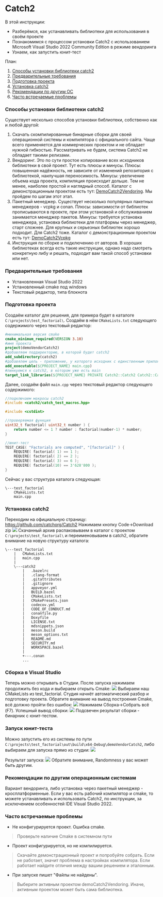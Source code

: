 # Catch2

В этой инструкции:
- Разберёмся, как устанавливать библиотеки для использования в своём проекте
- Познакомимся с процессом установки Catch2 с использованием Microsoft Visual Studio 2022 Community Edition в режиме вендоринга
- Узнаем, как запустить юнит-тест

План:

1. [Способы установки библиотеки catch2](https://github.com/netology-code/cppl-homeworks/blob/main/common/catch2/readme.md#%D1%81%D0%BF%D0%BE%D1%81%D0%BE%D0%B1%D1%8B-%D1%83%D1%81%D1%82%D0%B0%D0%BD%D0%BE%D0%B2%D0%BA%D0%B8-%D0%B1%D0%B8%D0%B1%D0%BB%D0%B8%D0%BE%D1%82%D0%B5%D0%BA%D0%B8-catch2)
2. [Предварительные требования](https://github.com/netology-code/cppl-homeworks/blob/main/common/catch2/readme.md#%D0%BF%D1%80%D0%B5%D0%B4%D0%B2%D0%B0%D1%80%D0%B8%D1%82%D0%B5%D0%BB%D1%8C%D0%BD%D1%8B%D0%B5-%D1%82%D1%80%D0%B5%D0%B1%D0%BE%D0%B2%D0%B0%D0%BD%D0%B8%D1%8F)
3. [Подготовка проекта](https://github.com/netology-code/cppl-homeworks/blob/main/common/catch2/readme.md#%D0%BF%D0%BE%D0%B4%D0%B3%D0%BE%D1%82%D0%BE%D0%B2%D0%BA%D0%B0-%D0%BF%D1%80%D0%BE%D0%B5%D0%BA%D1%82%D0%B0)
4. [Установка catch2](https://github.com/netology-code/cppl-homeworks/blob/main/common/catch2/readme.md#%D1%83%D1%81%D1%82%D0%B0%D0%BD%D0%BE%D0%B2%D0%BA%D0%B0-catch2)
5. [Рекомендации по другим ОС](https://github.com/netology-code/cppl-homeworks/blob/main/common/catch2/readme.md#%D1%80%D0%B5%D0%BA%D0%BE%D0%BC%D0%B5%D0%BD%D0%B4%D0%B0%D1%86%D0%B8%D0%B8-%D0%BF%D0%BE-%D0%B4%D1%80%D1%83%D0%B3%D0%B8%D0%BC-%D0%BE%D0%BF%D0%B5%D1%80%D0%B0%D1%86%D0%B8%D0%BE%D0%BD%D0%BD%D1%8B%D0%BC-%D1%81%D0%B8%D1%81%D1%82%D0%B5%D0%BC%D0%B0%D0%BC)
6. [Часто встречаемые проблемы](https://github.com/netology-code/cppl-homeworks/blob/main/common/catch2/readme.md#%D1%87%D0%B0%D1%81%D1%82%D0%BE-%D0%B2%D1%81%D1%82%D1%80%D0%B5%D1%87%D0%B0%D0%B5%D0%BC%D1%8B%D0%B5-%D0%BF%D1%80%D0%BE%D0%B1%D0%BB%D0%B5%D0%BC%D1%8B)

### Способы установки библиотеки catch2
Существует несколько способов установки библиотеки, собственно как и любой другой:
1. Скачать скомпилированные бинарные сборки для своей операционной системы и компилятора с официального сайта. Чаще всего применяется для коммерческих проектом и не обладает нужной гибкостью. Рассматривать не будем, система Catch2 не обладает такими релизами.
2. Вендоринг. Это по сути простое копирование всех исходников библиотеки в свой проект. Тут есть плюсы и минусы. Плюсы: повышенная надёжность, не зависите от изменений репозитория с библиотекой, наилучшая переносимость. Минусы: увеличение объема кода проекта, компиляция происходит дольше. Тем не менее, наиболее простой и наглядный способ. Каталог с демонстрационным проектом есть тут: [DemoCatch2Vendoring](https://github.com/netology-code/cppl-homeworks/tree/main/common/catch2/DemoCatch2Vendoring). Мы проёдем по шагам этот этап.
3. Пакетный менеджер. Существует несколько популярных пакетных менеджеров - vcpkg и conan. Плюсы: зависимости от библиотек прописываются в проекте, при этом установкой и обслуживанием занимается менеджер пакетов. Минусы: требуется установка менеджера, установка библиотеки для платформы через менеджер, старт сложнее. Для крупных и серьезных библиотек хорошо подходит. Для Catch2 тоже. Каталог с демонстрационным проектом есть тут: [DemoCatch2Vcpkg](https://github.com/netology-code/cppl-homeworks/tree/main/common/catch2/DemoCatch2Vcpkg)
4. Инструкция по сборке и подключению от авторов. В хороших библиотеках всегда есть такие инструкции, однако надо смотреть конкретную либу и решать, подходит вам такой способ установки или нет.

### Предварительные требования

* Установленная Visual Studio 2022
* Установленный cmake под windows
* Текстовый редактор, типа блокнота

### Подготовка проекта
Создаём каталог для решения, для примера будет в каталоге `C:\projects\test_factorial\`.
Создаём в нём `CMakeLists.txt` следующего содержимого через текстовый редактор:
```cmake
#минимальная версия cmake
cmake_minimum_required(VERSION 3.10)
#имя проекта
project(demoVendorCatch2)
#добавляем поддиректорию, в которой будет catch2
add_subdirectory(catch2)
#добавялем цель - приложение, у которого исходник с единственным приложением
add_executable(${PROJECT_NAME} main.cpp)
#линкуемся к catch2, в котором уже есть main
target_link_libraries(${PROJECT_NAME} PRIVATE Catch2::Catch2 Catch2::Catch2WithMain)
```

Далее, создаём файл `main.cpp` через текстовый редактор следующего содержимого:
```cpp
//подключаем макросы catch2
#include <catch2/catch_test_macros.hpp>

#include <cstdint>

//проверяемая функция
uint32_t factorial( uint32_t number ) {
    return number <= 1 ? number : factorial(number-1) * number;
}

//юнит-тест
TEST_CASE( "Factorials are computed", "[factorial]" ) {
    REQUIRE( factorial( 1) == 1 );
    REQUIRE( factorial( 2) == 2 );
    REQUIRE( factorial( 3) == 6 );
    REQUIRE( factorial(10) == 3'628'800 );
}
```

Сейчас у вас структура каталога следующая:
```
\---test_factorial
    CMakeLists.txt
    main.cpp
```
### Установка catch2
Переходим на официальную страницу: https://github.com/catchorg/Catch2
Нажимаем кнопку Code->Download zip
![](https://github.com/netology-code/cppl-homeworks/blob/main/common/catch2/Pasted%20image%2020231122165402.png)
Скачанный архив распаковываем в каталог с проектом  `C:\projects\test_factorial\` и переименовываем в catch2, обратите внимание на новую структуру каталога:
```
\---test_factorial
    |   CMakeLists.txt
    |   main.cpp
    |
    \---catch2
        |   .bazelrc
        |   .clang-format
        |   .gitattributes
        |   .gitignore
        |   appveyor.yml
        |   BUILD.bazel
        |   CMakeLists.txt
        |   CMakePresets.json
        |   codecov.yml
        |   CODE_OF_CONDUCT.md
        |   conanfile.py
        |   Doxyfile
        |   LICENSE.txt
        |   mdsnippets.json
        |   meson.build
        |   meson_options.txt
        |   README.md
        |   SECURITY.md
        |   WORKSPACE.bazel
        |
        +---.conan
        ...
```

### Сборка в Visual Studio
Теперь можно открывать в Студии. После запуска нажимаем продолжить без кода и выбираем открыть Cmake:
![](https://github.com/netology-code/cppl-homeworks/blob/main/common/catch2/Pasted%20image%2020231122171210.png)
Выбираем наш CMakeLists из test_factorial. Студия начнёт автоматический разбор и подготовку проекта. Обратите внимание на вывод построения Cmake, всё должно пройти без ошибок:
![](https://github.com/netology-code/cppl-homeworks/blob/main/common/catch2/Pasted%20image%2020231122171357.png)
Нажимаем Сборка->Собрать всё (F7). Успешный вывод сборки:
![](https://github.com/netology-code/cppl-homeworks/blob/main/common/catch2/Pasted%20image%2020231122171627.png)
Подсвечен результат сборки - бинарник с юнит-тестом. 

### Запуск юнит-теста
Можно запустить его из системы по пути `C:\projects\test_factorial\out\build\x64-Debug\demoVendorCatch2`, либо выбираем для запуска прямо из студии: 
![](https://github.com/netology-code/cppl-homeworks/blob/main/common/catch2/Pasted%20image%2020231122171759.png)


Результат запуска:
![](https://github.com/netology-code/cppl-homeworks/blob/main/common/catch2/Pasted%20image%2020231122171933.png)
Обратите внимание, Randomness у вас может быть другим.


### Рекомендации по другим операционным системам
Вариант вендоринга, либо установка через пакетный менеджер - кросплатформенные. Если у вас есть рабочий компилятор и cmake, то можете устанавливать и использовать Catch2, по инструкции, за исключением особенностей IDE Visual Studio 2022.

### Часто встречаемые проблемы

* Не конфигурируется проект. Ошибка cmake.
> Проверьте наличие Cmake в системном пути

* Проект конфигурируется, но не компилируется.
> Скачайте демонстрационный проект и попробуйте собрать. Если не работает, значит проблема в настройках компилятора. Если работает найдите отличия между вашим решением и эталонным.

* При запуске пишет "Файлы не найдены".
> Выберите активным проектом demoCatch2Vendoring. Иначе, активным проектом может быть сама библиотека.
